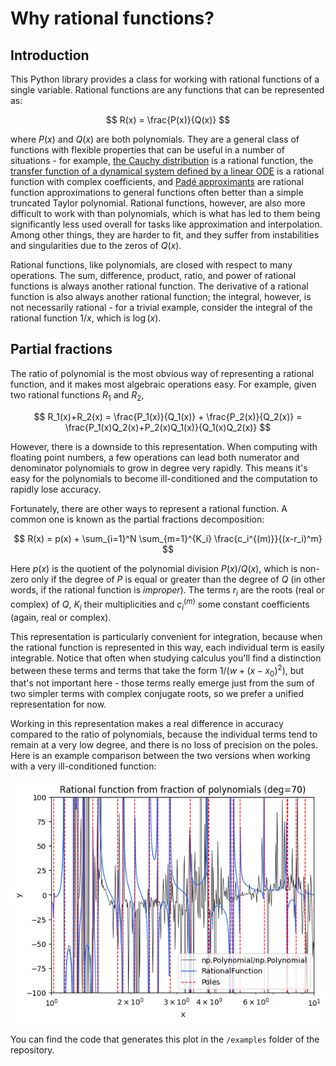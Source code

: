 # Why rational functions?

## Introduction

This Python library provides a class for working with rational functions of a single variable. Rational functions are any functions that can be represented as:

$$
R(x) = \frac{P(x)}{Q(x)}
$$

where $P(x)$ and $Q(x)$ are both polynomials. They are a general class of functions with flexible properties that can be useful in a number of situations - for example, [the Cauchy distribution](https://en.wikipedia.org/wiki/Cauchy_distribution) is a rational function, the [transfer function of a dynamical system defined by a linear ODE](https://en.wikipedia.org/wiki/Transfer_function) is a rational function with complex coefficients, and [Padé approximants](https://en.wikipedia.org/wiki/Pad%C3%A9_approximant) are rational function approximations to general functions often better than a simple truncated Taylor polynomial. Rational functions, however, are also more difficult to work with than polynomials, which is what has led to them being significantly less used overall for tasks like approximation and interpolation. Among other things, they are harder to fit, and they suffer from instabilities and singularities due to the zeros of $Q(x)$.

Rational functions, like polynomials, are closed with respect to many operations. The sum, difference, product, ratio, and power of rational functions is always another rational function. The derivative of a rational function is also always another rational function; the integral, however, is not necessarily rational - for a trivial example, consider the integral of the rational function $1/x$, which is $\log(x)$.

## Partial fractions

The ratio of polynomial is the most obvious way of representing a rational function, and it makes most algebraic operations easy. For example, given two rational functions $R_1$ and $R_2$,

$$
R_1(x)+R_2(x) = \frac{P_1(x)}{Q_1(x)} + \frac{P_2(x)}{Q_2(x)} = \frac{P_1(x)Q_2(x)+P_2(x)Q_1(x)}{Q_1(x)Q_2(x)}
$$

However, there is a downside to this representation. When computing with floating point numbers, a few operations can lead both numerator and denominator polynomials to grow in degree very rapidly. This means it's easy for the polynomials to become ill-conditioned and the computation to rapidly lose accuracy.

Fortunately, there are other ways to represent a rational function. A common one is known as the partial fractions decomposition:

$$
R(x) = p(x) + \sum_{i=1}^N \sum_{m=1}^{K_i} \frac{c_i^{(m)}}{(x-r_i)^m}
$$

Here $p(x)$ is the quotient of the polynomial division $P(x)/Q(x)$, which is non-zero only if the degree of $P$ is equal or greater than the degree of $Q$ (in other words, if the rational function is *improper*). The terms $r_i$ are the roots (real or complex) of $Q$, $K_i$ their multiplicities and $c_i^{(m)}$ some constant coefficients (again, real or complex).

This representation is particularly convenient for integration, because when the rational function is represented in this way, each individual term is easily integrable. Notice that often when studying calculus you'll find a distinction between these terms and terms that take the form $1/(w+(x-x_0)^2)$, but that's not important here - those terms really emerge just from the sum of two simpler terms with complex conjugate roots, so we prefer a unified representation for now.

Working in this representation makes a real difference in accuracy compared to the ratio of polynomials, because the individual terms tend to remain at a very low degree, and there is no loss of precision on the poles. Here is an example comparison between the two versions when working with a very ill-conditioned function:

![](precision.png)

You can find the code that generates this plot in the `/examples` folder of the repository.
